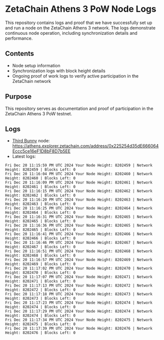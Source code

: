 # ZetaChain Athens 3 PoW Node Logs
This repository contains logs and proof that we have successfully set up and run a node on the ZetaChain Athens 3 network. The logs demonstrate continuous node operation, including synchronization details and performance.

## Contents
- Node setup information
- Synchronization logs with block height details
- Ongoing proof of work logs to verify active participation in the ZetaChain network

## Purpose
This repository serves as documentation and proof of participation in the ZetaChain Athens 3 PoW testnet.

## Logs

- [Third Bunny](https://thirdbunny.xyz/) node: https://athens.explorer.zetachain.com/address/0x225254d35dE666064Eccc5ce16eF1D8bF8D7b5EE
- Latest logs:
```
Fri Dec 20 11:15:59 PM UTC 2024 Your Node Height: 8202459 | Network Height: 8202459 | Blocks Left: 0
Fri Dec 20 11:16:04 PM UTC 2024 Your Node Height: 8202460 | Network Height: 8202460 | Blocks Left: 0
Fri Dec 20 11:16:09 PM UTC 2024 Your Node Height: 8202461 | Network Height: 8202461 | Blocks Left: 0
Fri Dec 20 11:16:15 PM UTC 2024 Your Node Height: 8202462 | Network Height: 8202462 | Blocks Left: 0
Fri Dec 20 11:16:20 PM UTC 2024 Your Node Height: 8202463 | Network Height: 8202463 | Blocks Left: 0
Fri Dec 20 11:16:25 PM UTC 2024 Your Node Height: 8202464 | Network Height: 8202464 | Blocks Left: 0
Fri Dec 20 11:16:31 PM UTC 2024 Your Node Height: 8202465 | Network Height: 8202465 | Blocks Left: 0
Fri Dec 20 11:16:36 PM UTC 2024 Your Node Height: 8202465 | Network Height: 8202465 | Blocks Left: 0
Fri Dec 20 11:16:41 PM UTC 2024 Your Node Height: 8202466 | Network Height: 8202466 | Blocks Left: 0
Fri Dec 20 11:16:46 PM UTC 2024 Your Node Height: 8202467 | Network Height: 8202467 | Blocks Left: 0
Fri Dec 20 11:16:51 PM UTC 2024 Your Node Height: 8202468 | Network Height: 8202468 | Blocks Left: 0
Fri Dec 20 11:16:57 PM UTC 2024 Your Node Height: 8202469 | Network Height: 8202469 | Blocks Left: 0
Fri Dec 20 11:17:02 PM UTC 2024 Your Node Height: 8202470 | Network Height: 8202470 | Blocks Left: 0
Fri Dec 20 11:17:07 PM UTC 2024 Your Node Height: 8202471 | Network Height: 8202471 | Blocks Left: 0
Fri Dec 20 11:17:13 PM UTC 2024 Your Node Height: 8202472 | Network Height: 8202472 | Blocks Left: 0
Fri Dec 20 11:17:18 PM UTC 2024 Your Node Height: 8202473 | Network Height: 8202473 | Blocks Left: 0
Fri Dec 20 11:17:23 PM UTC 2024 Your Node Height: 8202474 | Network Height: 8202474 | Blocks Left: 0
Fri Dec 20 11:17:29 PM UTC 2024 Your Node Height: 8202474 | Network Height: 8202474 | Blocks Left: 0
Fri Dec 20 11:17:34 PM UTC 2024 Your Node Height: 8202475 | Network Height: 8202475 | Blocks Left: 0
Fri Dec 20 11:17:39 PM UTC 2024 Your Node Height: 8202476 | Network Height: 8202476 | Blocks Left: 0
```
